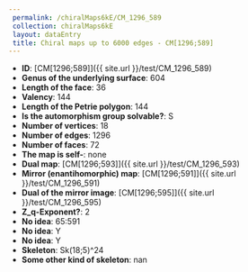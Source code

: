 ```yaml
--- 
 permalink: /chiralMaps6kE/CM_1296_589 
 collection: chiralMaps6kE
 layout: dataEntry
 title: Chiral maps up to 6000 edges - CM[1296;589]
---
```


- **ID**: [CM[1296;589]]({{ site.url }}/test/CM_1296_589)
- **Genus of the underlying surface**: 604
- **Length of the face**: 36
- **Valency**: 144
- **Length of the Petrie polygon**: 144
- **Is the automorphism group solvable?**: S
- **Number of vertices**: 18
- **Number of edges**: 1296
- **Number of faces**: 72
- **The map is self-**: none
- **Dual map**: [CM[1296;593]]({{ site.url }}/test/CM_1296_593)
- **Mirror (enantihomorphic) map**: [CM[1296;591]]({{ site.url }}/test/CM_1296_591)
- **Dual of the mirror image**: [CM[1296;595]]({{ site.url }}/test/CM_1296_595)
- **Z_q-Exponent?**: 2
- **No idea**:  65:591
- **No idea**: Y
- **No idea**: Y
- **Skeleton**: Sk(18;5)^24
- **Some other kind of skeleton**: nan
